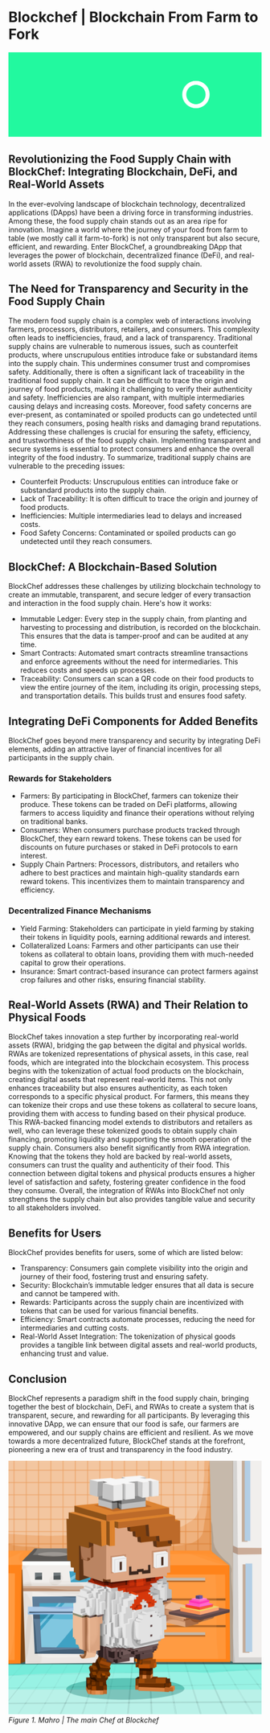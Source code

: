 # Blockchef | Blockchain From Farm to Fork
![Blockchef | Header](./Assets/Header.png)

## Revolutionizing the Food Supply Chain with BlockChef: Integrating Blockchain, DeFi, and Real-World Assets
In the ever-evolving landscape of blockchain technology, decentralized applications (DApps) have been a driving force in transforming industries. Among these, the food supply chain stands out as an area ripe for innovation. Imagine a world where the journey of your food from farm to table (we mostly call it farm-to-fork) is not only transparent but also secure, efficient, and rewarding. Enter BlockChef, a groundbreaking DApp that leverages the power of blockchain, decentralized finance (DeFi), and real-world assets (RWA) to revolutionize the food supply chain.

## The Need for Transparency and Security in the Food Supply Chain
The modern food supply chain is a complex web of interactions involving farmers, processors, distributors, retailers, and consumers. This complexity often leads to inefficiencies, fraud, and a lack of transparency. Traditional supply chains are vulnerable to numerous issues, such as counterfeit products, where unscrupulous entities introduce fake or substandard items into the supply chain. This undermines consumer trust and compromises safety.
Additionally, there is often a significant lack of traceability in the traditional food supply chain. It can be difficult to trace the origin and journey of food products, making it challenging to verify their authenticity and safety. Inefficiencies are also rampant, with multiple intermediaries causing delays and increasing costs. Moreover, food safety concerns are ever-present, as contaminated or spoiled products can go undetected until they reach consumers, posing health risks and damaging brand reputations.
Addressing these challenges is crucial for ensuring the safety, efficiency, and trustworthiness of the food supply chain. Implementing transparent and secure systems is essential to protect consumers and enhance the overall integrity of the food industry.
To summarize, traditional supply chains are vulnerable to the preceding issues:
* Counterfeit Products: Unscrupulous entities can introduce fake or substandard products into the supply chain.
* Lack of Traceability: It is often difficult to trace the origin and journey of food products.
* Inefficiencies: Multiple intermediaries lead to delays and increased costs.
* Food Safety Concerns: Contaminated or spoiled products can go undetected until they reach consumers.

## BlockChef: A Blockchain-Based Solution
BlockChef addresses these challenges by utilizing blockchain technology to create an immutable, transparent, and secure ledger of every transaction and interaction in the food supply chain. Here's how it works:
* Immutable Ledger: Every step in the supply chain, from planting and harvesting to processing and distribution, is recorded on the blockchain. This ensures that the data is tamper-proof and can be audited at any time.
* Smart Contracts: Automated smart contracts streamline transactions and enforce agreements without the need for intermediaries. This reduces costs and speeds up processes.
* Traceability: Consumers can scan a QR code on their food products to view the entire journey of the item, including its origin, processing steps, and transportation details. This builds trust and ensures food safety.


## Integrating DeFi Components for Added Benefits
BlockChef goes beyond mere transparency and security by integrating DeFi elements, adding an attractive layer of financial incentives for all participants in the supply chain.

### Rewards for Stakeholders
* Farmers: By participating in BlockChef, farmers can tokenize their produce. These tokens can be traded on DeFi platforms, allowing farmers to access liquidity and finance their operations without relying on traditional banks.
* Consumers: When consumers purchase products tracked through BlockChef, they earn reward tokens. These tokens can be used for discounts on future purchases or staked in DeFi protocols to earn interest.
* Supply Chain Partners: Processors, distributors, and retailers who adhere to best practices and maintain high-quality standards earn reward tokens. This incentivizes them to maintain transparency and efficiency.

### Decentralized Finance Mechanisms
* Yield Farming: Stakeholders can participate in yield farming by staking their tokens in liquidity pools, earning additional rewards and interest.
* Collateralized Loans: Farmers and other participants can use their tokens as collateral to obtain loans, providing them with much-needed capital to grow their operations.
* Insurance: Smart contract-based insurance can protect farmers against crop failures and other risks, ensuring financial stability.


## Real-World Assets (RWA) and Their Relation to Physical Foods
BlockChef takes innovation a step further by incorporating real-world assets (RWA), bridging the gap between the digital and physical worlds. RWAs are tokenized representations of physical assets, in this case, real foods, which are integrated into the blockchain ecosystem. This process begins with the tokenization of actual food products on the blockchain, creating digital assets that represent real-world items. This not only enhances traceability but also ensures authenticity, as each token corresponds to a specific physical product.
For farmers, this means they can tokenize their crops and use these tokens as collateral to secure loans, providing them with access to funding based on their physical produce. This RWA-backed financing model extends to distributors and retailers as well, who can leverage these tokenized goods to obtain supply chain financing, promoting liquidity and supporting the smooth operation of the supply chain.
Consumers also benefit significantly from RWA integration. Knowing that the tokens they hold are backed by real-world assets, consumers can trust the quality and authenticity of their food. This connection between digital tokens and physical products ensures a higher level of satisfaction and safety, fostering greater confidence in the food they consume. Overall, the integration of RWAs into BlockChef not only strengthens the supply chain but also provides tangible value and security to all stakeholders involved.

## Benefits for Users
BlockChef provides benefits for users, some of which are listed below:
* Transparency: Consumers gain complete visibility into the origin and journey of their food, fostering trust and ensuring safety.
* Security: Blockchain’s immutable ledger ensures that all data is secure and cannot be tampered with.
* Rewards: Participants across the supply chain are incentivized with tokens that can be used for various financial benefits.
* Efficiency: Smart contracts automate processes, reducing the need for intermediaries and cutting costs.
* Real-World Asset Integration: The tokenization of physical goods provides a tangible link between digital assets and real-world products, enhancing trust and value.

## Conclusion
BlockChef represents a paradigm shift in the food supply chain, bringing together the best of blockchain, DeFi, and RWAs to create a system that is transparent, secure, and rewarding for all participants. By leveraging this innovative DApp, we can ensure that our food is safe, our farmers are empowered, and our supply chains are efficient and resilient. As we move towards a more decentralized future, BlockChef stands at the forefront, pioneering a new era of trust and transparency in the food industry.

![Mahro | Blockchef Mascot](./Assets/Mascot.png)
*Figure 1. Mahro | The main Chef at Blockchef*

